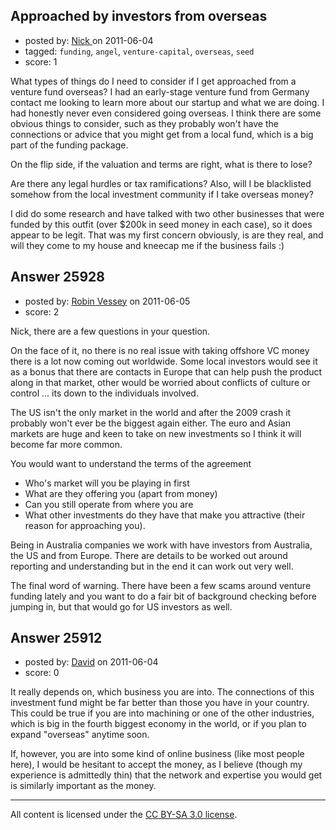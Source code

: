 ## Approached by investors from overseas

- posted by: [Nick ](https://stackexchange.com/users/-1/1502-nick) on 2011-06-04
- tagged: `funding`, `angel`, `venture-capital`, `overseas`, `seed`
- score: 1

What types of things do I need to consider if I get approached from a venture fund overseas? I had an early-stage venture fund from Germany contact me looking to learn more about our startup and what we are doing. I had honestly never even considered going overseas. I think there are some obvious things to consider, such as they probably won't have the connections or advice that you might get from a local fund, which is a big part of the funding package. 

On the flip side, if the valuation and terms are right, what is there to lose? 

Are there any legal hurdles or tax ramifications? Also, will I be blacklisted somehow from the local investment community if I take overseas money? 

I did do some research and have talked with two other businesses that were funded by this outfit (over $200k in seed money in each case), so it does appear to be legit. That was my first concern obviously, is are they real, and will they come to my house and kneecap me if the business fails :) 




## Answer 25928

- posted by: [Robin Vessey](https://stackexchange.com/users/-1/984-robin-vessey) on 2011-06-05
- score: 2

Nick, there are a few questions in your question.

On the face of it, no there is no real issue with taking offshore VC money there is a lot now coming out worldwide. Some local investors would see it as a bonus that there are contacts in Europe that can help push the product along in that market, other would be worried about conflicts of culture or control ... its down to the individuals involved.

The US isn't the only market in the world and after the 2009 crash it probably won't ever be the biggest again either. The euro and Asian markets are huge and keen to take on new investments so I think it will become far more common. 

You would want to understand the terms of the agreement

 - Who's market will you be playing in first
 - What are they offering you (apart from money)
 - Can you still operate from where you are 
 - What other investments do they have that make you attractive (their reason for approaching you).

Being in Australia companies we work with have investors from Australia, the US and from Europe. There are details to be worked out around reporting and understanding but in the end it can work out very well. 

The final word of warning. There have been a few scams around venture funding lately and you want to do a fair bit of background checking before jumping in, but that would go for US investors as well.


## Answer 25912

- posted by: [David](https://stackexchange.com/users/-1/2684-david) on 2011-06-04
- score: 0

It really depends on, which business you are into. The connections of this investment fund might be far better than those you have in your country. This could be true if you are into machining or one of the other industries, which is big in the fourth biggest economy in the world, or if you plan to expand "overseas" anytime soon.

If, however, you are into some kind of online business (like most people here), I would be hesitant to accept the money, as I believe (though my experience is admittedly thin) that the network and expertise you would get is similarly important as the money. 



---

All content is licensed under the [CC BY-SA 3.0 license](https://creativecommons.org/licenses/by-sa/3.0/).

